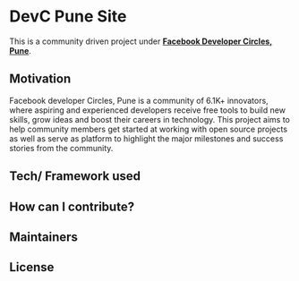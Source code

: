 # DevC Pune Site
This is a community driven project under **[Facebook Developer Circles, Pune](https://facebook.com/groups/DevCPune/)**.

## Motivation
Facebook developer Circles, Pune is a community of 6.1K+ innovators, where aspiring and experienced developers receive free tools to build new skills, grow ideas and boost their careers in technology. This project aims to help community members get started at working with open source projects as well as serve as platform  to highlight the major milestones and success stories from the community. 

## Tech/ Framework used 

## How can I contribute? 

## Maintainers 

## License 
